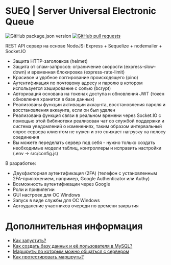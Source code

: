 # SUEQ | Server Universal Electronic Queue

<p>
<img src="https://img.shields.io/github/package-json/v/NyafiRawr/SUEQ" alt="GitHub package.json version" />
<a href="https://github.com/NyafiRawr/SUEQ/pulls"><img src="https://img.shields.io/github/issues-pr/NyafiRawr/SUEQ" alt="GitHub pull requests" /></a>
<p/>

REST API сервер на основе NodeJS: Express + Sequelize + nodemailer + Socket.IO
+ Защита HTTP-заголовков (helmet)  
+ Защита от спам-запросов: ограничение скорости (express-slow-down) и временная блокировка (express-rate-limit)  
+ Красивое и удобное логгирование происходящего (pino)
+ Аутентификация по почтовому адресу и паролю в котором используется хэширование с солью (bcrypt)
+ Авторизация основана на токенах доступа и обновления JWT (токен обновления хранится в базе данных)  
+ Реализованы функции активации аккаунта, восстановления пароля и восстановления аккаунта, если он был удален 
+ Реализована функция связи в реальном времени через Socket.IO с помощью этой библиотеки реализован чат со службой поддержки и система уведомлений о изменениях, таким образом интервальный опрос сервера клиентом не нужен и это снижает нагрузку на полосу соединения  
+ Вы можете переделать сервер под себя - нужно только создать необходимые модели таблиц, контроллеры и исправить настройки (.env -> src/config.js)  

В разработке:
- Двухфакторная аутентификация (2FA) (телефон с установленным 2FA-приложением, например, Google Authenticator или Authy)
- Возможность аутентификации через Google
- Роли и привилегии
- GUI настроек для ОС Windows
- Запуск в виде службы для ОС Windows
- Автоудаление участников очереди по времени закрытия

# Дополнительная информация

<!--ts-->
-   [Как запустить?](https://github.com/NyafiRawr/SUEQ/wiki/%D0%9A%D0%B0%D0%BA-%D0%B7%D0%B0%D0%BF%D1%83%D1%81%D1%82%D0%B8%D1%82%D1%8C%3F)
-   [Как создать базу данных и её пользователя в MySQL?](https://github.com/NyafiRawr/SUEQ/wiki/%D0%9A%D0%B0%D0%BA-%D1%81%D0%BE%D0%B7%D0%B4%D0%B0%D1%82%D1%8C-%D0%B1%D0%B0%D0%B7%D1%83-%D0%B4%D0%B0%D0%BD%D0%BD%D1%8B%D1%85-%D0%B8-%D0%B5%D1%91-%D0%BF%D0%BE%D0%BB%D1%8C%D0%B7%D0%BE%D0%B2%D0%B0%D1%82%D0%B5%D0%BB%D1%8F-%D0%B2-MySQL%3F)
-   [Маршруты по которым можно общаться с сервером](https://github.com/NyafiRawr/SUEQ/wiki/%D0%9C%D0%B0%D1%80%D1%88%D1%80%D1%83%D1%82%D1%8B-%D0%BF%D0%BE-%D0%BA%D0%BE%D1%82%D0%BE%D1%80%D1%8B%D0%BC-%D0%BC%D0%BE%D0%B6%D0%BD%D0%BE-%D0%BE%D0%B1%D1%89%D0%B0%D1%82%D1%8C%D1%81%D1%8F-%D1%81-%D1%81%D0%B5%D1%80%D0%B2%D0%B5%D1%80%D0%BE%D0%BC)
-   [Как протестировать маршруты?](https://github.com/NyafiRawr/SUEQ/wiki/%D0%9A%D0%B0%D0%BA-%D0%BF%D1%80%D0%BE%D1%82%D0%B5%D1%81%D1%82%D0%B8%D1%80%D0%BE%D0%B2%D0%B0%D1%82%D1%8C-%D0%BC%D0%B0%D1%80%D1%88%D1%80%D1%83%D1%82%D1%8B%3F)
<!--te-->
